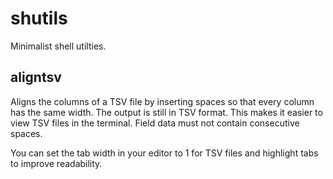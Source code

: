 shutils
=======

Minimalist shell utilties.


aligntsv
--------
Aligns the columns of a TSV file by inserting spaces so that every column has
the same width. The output is still in TSV format. This makes it easier to view TSV files in the terminal. Field data must not contain consecutive spaces.

You can set the tab width in your editor to 1 for TSV files and highlight tabs to improve readability.

